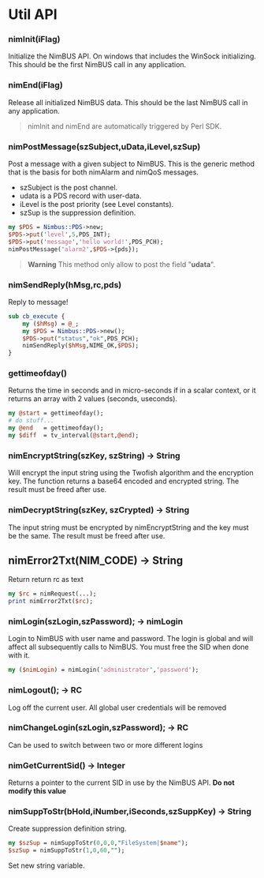 # Util API

### nimInit(iFlag)

Initialize the NimBUS API. On windows that includes the WinSock initializing. This should be the first
NimBUS call in any application.

### nimEnd(iFlag)

Release all initialized NimBUS data. This should be the last NimBUS call in any application.

> nimInit and nimEnd are automatically triggered by Perl SDK.

### nimPostMessage(szSubject,uData,iLevel,szSup)

Post a message with a given subject to NimBUS. This is the generic method that is the basis for both nimAlarm
and nimQoS messages.

- szSubject is the post channel.
- udata     is a PDS record with user-data.
- iLevel    is the post priority (see Level constants).
- szSup     is the suppression definition.

```perl
my $PDS = Nimbus::PDS->new;
$PDS->put('level',5,PDS_INT);
$PDS->put('message','hello world!',PDS_PCH);
nimPostMessage('alarm2',$PDS->{pds});
```

> **Warning** This method only allow to post the field "**udata**".

### nimSendReply(hMsg,rc,pds)

Reply to message! 

```perl
sub cb_execute {
    my ($hMsg) = @_;
    my $PDS = Nimbus::PDS->new(); 
    $PDS->put("status","ok",PDS_PCH);
    nimSendReply($hMsg,NIME_OK,$PDS);
}
```

### gettimeofday()

Returns the time in seconds and in micro-seconds if in a scalar context, or it returns an array with 2 values (seconds, useconds).

```perl
my @start = gettimeofday();
# do stuff...
my @end   = gettimeofday();
my $diff  = tv_interval(@start,@end);
```

### nimEncryptString(szKey, szString) -> String

Will encrypt the input string using the Twofish algorithm and the encryption key. The function returns a base64
encoded and encrypted string. The result must be freed after use.

### nimDecryptString(szKey, szCrypted) -> String

The input string must be encrypted by nimEncryptString and the key must be the same. The result must be freed
after use.

## nimError2Txt(NIM_CODE) -> String

Return return rc as text 

```perl
my $rc = nimRequest(...);
print nimError2Txt($rc);
```

### nimLogin(szLogin,szPassword); -> nimLogin

Login to NimBUS with user name and password. The login is global and will affect all subsequently calls to
NimBUS. You must free the SID when done with it.

```perl
my ($nimLogin) = nimLogin('administrator','password');
```

### nimLogout(); -> RC

Log off the current user. All global user credentials will be removed

### nimChangeLogin(szLogin,szPassword); -> RC

Can be used to switch between two or more different logins

### nimGetCurrentSid() -> Integer

Returns a pointer to the current SID in use by the NimBUS API. **Do not modify this value**

### nimSuppToStr(bHold,iNumber,iSeconds,szSuppKey) -> String

Create suppression definition string.

```perl
my $szSup = nimSuppToStr(0,0,0,"FileSystem|$name");
$szSup = nimSuppToStr(1,0,60,"");
```
Set new string variable.
